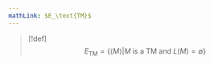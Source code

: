 ```yaml
---
mathLink: $E_\text{TM}$
---
```

>[!def]
>$$E_\text{TM}=\{\langle M\rangle|M \text{ is a TM and }L(M)=\emptyset\}$$
